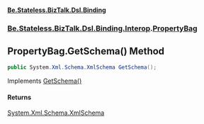 #### [Be.Stateless.BizTalk.Dsl.Binding](README.md 'README')
### [Be.Stateless.BizTalk.Dsl.Binding.Interop](Be.Stateless.BizTalk.Dsl.Binding.Interop.md 'Be.Stateless.BizTalk.Dsl.Binding.Interop').[PropertyBag](PropertyBag.md 'Be.Stateless.BizTalk.Dsl.Binding.Interop.PropertyBag')

## PropertyBag.GetSchema() Method

```csharp
public System.Xml.Schema.XmlSchema GetSchema();
```

Implements [GetSchema()](https://docs.microsoft.com/en-us/dotnet/api/System.Xml.Serialization.IXmlSerializable.GetSchema 'System.Xml.Serialization.IXmlSerializable.GetSchema')

#### Returns
[System.Xml.Schema.XmlSchema](https://docs.microsoft.com/en-us/dotnet/api/System.Xml.Schema.XmlSchema 'System.Xml.Schema.XmlSchema')